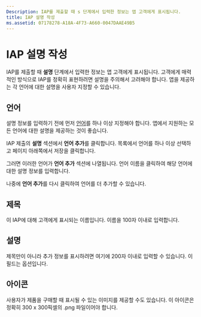 ```yaml
---
Description: IAP를 제출할 때 s 단계에서 입력한 정보는 앱 고객에게 표시됩니다.
title: IAP 설명 작성
ms.assetid: 07178278-A18A-4F73-A660-0047DAAE49B5
---
```


# IAP 설명 작성


IAP를 제출할 때 **설명** 단계에서 입력한 정보는 앱 고객에게 표시됩니다. 고객에게 매력적인 방식으로 IAP를 정확히 표현하려면 설명을 주의해서 고려해야 합니다. 앱을 제공하는 각 언어에 대한 설명을 사용자 지정할 수 있습니다.

## 언어


설명 정보를 입력하기 전에 먼저 [언어](supported-languages.md)를 하나 이상 지정해야 합니다. 앱에서 지원하는 모든 언어에 대한 설명을 제공하는 것이 좋습니다.

IAP 제출의 **설명** 섹션에서 **언어 추가**를 클릭합니다. 목록에서 언어를 하나 이상 선택하고 페이지 아래쪽에서 저장을 클릭합니다.

그러면 이러한 언어가 **언어 추가** 섹션에 나열됩니다. 언어 이름을 클릭하여 해당 언어에 대한 설명 정보를 입력합니다.

나중에 **언어 추가**를 다시 클릭하여 언어를 더 추가할 수 있습니다.

## 제목


이 IAP에 대해 고객에게 표시되는 이름입니다. 이름을 100자 이내로 입력합니다.

## 설명


제목만이 아니라 추가 정보를 표시하려면 여기에 200자 이내로 입력할 수 있습니다. 이 필드는 옵션입니다.

## 아이콘


사용자가 제품을 구매할 때 표시될 수 있는 이미지를 제공할 수도 있습니다. 이 아이콘은 정확히 300 x 300픽셀의 .png 파일이어야 합니다.

 

 






<!--HONumber=Mar16_HO1-->


